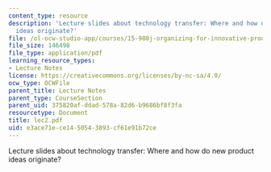 ```yaml
---
content_type: resource
description: 'Lecture slides about technology transfer: Where and how do new product
  ideas originate?'
file: /ol-ocw-studio-app/courses/15-980j-organizing-for-innovative-product-development-spring-2007/e3ace71ece1450543893cf61e91b72ce_lec2.pdf
file_size: 146498
file_type: application/pdf
learning_resource_types:
- Lecture Notes
license: https://creativecommons.org/licenses/by-nc-sa/4.0/
ocw_type: OCWFile
parent_title: Lecture Notes
parent_type: CourseSection
parent_uid: 375820af-ddad-578a-82d6-b9686bf8f3fa
resourcetype: Document
title: lec2.pdf
uid: e3ace71e-ce14-5054-3893-cf61e91b72ce
---
```

Lecture slides about technology transfer: Where and how do new product ideas originate?